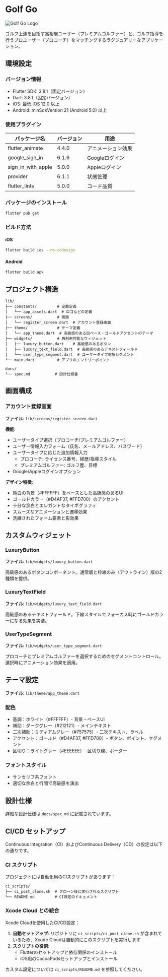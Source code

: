 # Golf Go

![Golf Go Logo](./assets/images/logo.png)

ゴルフ上達を目指す富裕層ユーザー（プレミアムゴルファー）と、ゴルフ指導を行うプロユーザー（プロコーチ）をマッチングするラグジュアリーなアプリケーション。

## 環境設定

### バージョン情報
- Flutter SDK: 3.8.1（固定バージョン）
- Dart: 3.8.1（固定バージョン）
- iOS: 最低 iOS 12.0 以上
- Android: minSdkVersion 21 (Android 5.0) 以上

### 使用プラグイン
| パッケージ名 | バージョン | 用途 |
|------------|----------|------|
| flutter_animate | 4.4.0 | アニメーション効果 |
| google_sign_in | 6.1.6 | Googleログイン |
| sign_in_with_apple | 5.0.0 | Appleログイン |
| provider | 6.1.1 | 状態管理 |
| flutter_lints | 5.0.0 | コード品質 |

### パッケージのインストール
```bash
flutter pub get
```

### ビルド方法

#### iOS
```bash
flutter build ios --no-codesign
```

#### Android
```bash
flutter build apk
```

## プロジェクト構造

```
lib/
├── constants/         # 定数定義
│   └── app_assets.dart  # ロゴなどの定義
├── screens/           # 画面
│   └── register_screen.dart  # アカウント登録画面
├── theme/             # テーマ定義
│   └── app_theme.dart  # 高級感のある白ベース・ゴールドアクセントのテーマ
├── widgets/           # 再利用可能なウィジェット
│   ├── luxury_button.dart    # 高級感のあるボタン
│   ├── luxury_text_field.dart  # 高級感のあるテキストフィールド
│   └── user_type_segment.dart  # ユーザータイプ選択セグメント
└── main.dart          # アプリのエントリーポイント

docs/
└── spec.md           # 設計仕様書
```

## 画面構成

### アカウント登録画面
**ファイル**: `lib/screens/register_screen.dart`

**機能**:
- ユーザータイプ選択（プロコーチ/プレミアムゴルファー）
- ユーザー情報入力フォーム（氏名、メールアドレス、パスワード）
- ユーザータイプに応じた追加情報入力
  - プロコーチ: ライセンス番号、経歴/指導スタイル
  - プレミアムゴルファー: ゴルフ歴、目標
- Google/Appleログインオプション

**デザイン特徴**:
- 純白の背景（#FFFFFF）をベースとした高級感のあるUI
- ゴールドカラー（#D4AF37, #FFD700）のアクセント
- 十分な余白とエレガントなタイポグラフィ
- スムーズなアニメーションと遷移効果
- 洗練されたフォーム要素と影効果

## カスタムウィジェット

### LuxuryButton
**ファイル**: `lib/widgets/luxury_button.dart`

高級感のあるボタンコンポーネント。通常版と枠線のみ（アウトライン）版の2種類を提供。

### LuxuryTextField
**ファイル**: `lib/widgets/luxury_text_field.dart`

高級感のあるテキストフィールド。下線スタイルでフォーカス時にゴールドカラーになる効果を実装。

### UserTypeSegment
**ファイル**: `lib/widgets/user_type_segment.dart`

プロコーチとプレミアムゴルファーを選択するためのセグメントコントロール。選択時にアニメーション効果を適用。

## テーマ設定

**ファイル**: `lib/theme/app_theme.dart`

### 配色
- 基調：ホワイト（#FFFFFF）- 背景・ベースUI
- 補助：ダークグレー（#212121）- メインテキスト
- 二次補助：ミディアムグレー（#757575）- 二次テキスト、ラベル
- アクセント：ゴールド（#D4AF37, #FFD700）- ボタン、ポイント、セグメント
- 区切り：ライトグレー（#EEEEEE）- 区切り線、ボーダー

### フォントスタイル
- サンセリフ系フォント
- 適切な余白と行間で高級感を演出

## 設計仕様

詳細な設計仕様は `docs/spec.md` に記載されています。

## CI/CD セットアップ

Continuous Integration（CI）およびContinuous Delivery（CD）の設定は以下の通りです。

### CI スクリプト

プロジェクトには自動化用のCIスクリプトがあります：

```
ci_scripts/
├── ci_post_clone.sh  # クローン後に実行されるスクリプト
└── README.md         # CI設定のドキュメント
```

### Xcode Cloud との統合

Xcode Cloudを使用したCI/CD設定：

1. **自動セットアップ**: リポジトリに `ci_scripts/ci_post_clone.sh` が含まれているため、Xcode Cloudは自動的にこのスクリプトを実行します
2. **スクリプトの役割**:
   - Flutterのセットアップと依存関係のインストール
   - iOS用のCocoaPodsセットアップとインストール

カスタム設定については `ci_scripts/README.md` を参照してください。

